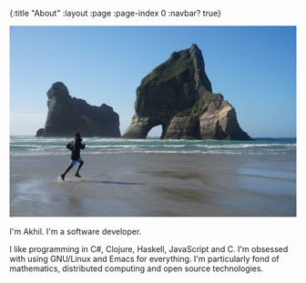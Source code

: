 {:title "About"
 :layout :page
 :page-index 0
 :navbar? true}

<img src="about/me.jpg" class="mx-auto photo"/>
<br>

I'm Akhil. I'm a software developer.

I like programming in C#, Clojure, Haskell, JavaScript and C.
I'm obsessed with using GNU/Linux and Emacs for everything.
I'm particularly fond of mathematics, distributed computing and open source technologies.

<div class="contact-info">
<a href="https://github.com/darth10" target="_blank"><i class="fab fa-github fa-w-16 fa-2x"></i></a>
<a href="https://www.linkedin.com/in/darth10" target="_blank"><i class="fab fa-linkedin fa-w-16 fa-2x"></i></a>
<a href="mailto:akhil.wali.10@gmail.com" target="_blank"><i class="far fa-envelope fa-w-16 fa-2x"></i></a>
</div>

